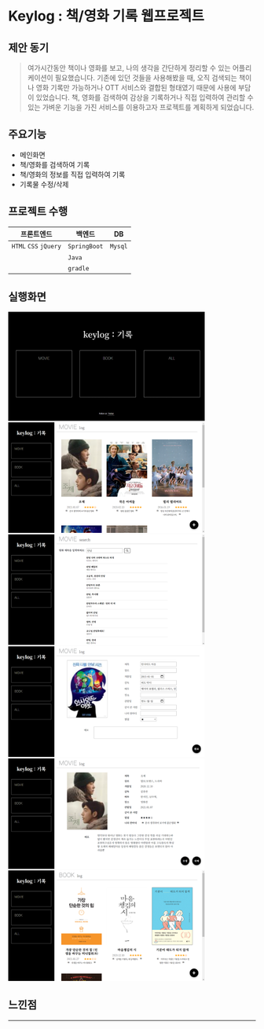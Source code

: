 # Keylog : 책/영화 기록 웹프로젝트

## 제안 동기

> 여가시간동안 책이나 영화를 보고, 나의 생각을 간단하게 정리할 수 있는 어플리케이션이 필요했습니다. 기존에 있던 것들을 사용해봤을 때, 오직 검색되는 책이나 영화 기록만 가능하거나 OTT 서비스와 결합된 형태였기 때문에 사용에 부담이 있었습니다. 책, 영화를 검색하여 감상을 기록하거나 직접 입력하여 관리할 수 있는 가벼운 기능을 가진 서비스를 이용하고자 프로젝트를 계획하게 되었습니다.

## 주요기능

- 메인화면
- 책/영화를 검색하여 기록
- 책/영화의 정보를 직접 입력하여 기록
- 기록물 수정/삭제

## 프로젝트 수행
|프론트엔드|백엔드|DB|
|------|---|---|
|```HTML``` ```CSS``` ```jQuery```|```SpringBoot``` |```Mysql```|
||```Java```||
||```gradle```||

## 실행화면
<img src="./img/0.png" width="400"><img src="./img/1.png" width="400">
<img src="./img/2.png" width="400"><img src="./img/3.png" width="400">
<img src="./img/4.png" width="400"><img src="./img/5.png" width="400">
## 느낀점

---

> 
